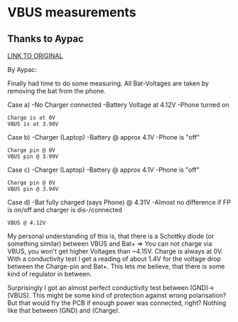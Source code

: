 # VBUS measurements

## Thanks to Aypac

[LINK TO ORIGINAL](https://github.com/dirkvl/FairPhone/issues/2#issuecomment-179817946)

By Aypac:


Finally had time to do some measuring. All Bat-Voltages are taken by removing the bat from the phone.

Case a)
-No Charger connected
-Battery Voltage at 4.12V
-Phone turned on

    Charge is at 0V
    VBUS is at 3.90V

Case b)
-Charger (Laptop)
-Battery @ approx 4.1V
-Phone is "off"

    Charge pin @ 0V
    VBUS pin @ 3.99V

Case c)
-Charger (Laptop)
-Battery @ approx 4.1V
-Phone is "off"

    Charge pin @ 0V
    VBUS pin @ 3.94V

Case d)
-Bat fully charged (says Phone) @ 4.31V
-Almost no difference if FP is on/off and charger is dis-/connected

    VBUS @ 4.12V

My personal understanding of this is, that there is a Schottky diode (or something similar) between VBUS and Bat+ => You can not charge via VBUS, you won't get higher Voltages than ~4.15V.
Charge is always at 0V. With a conductivity test I get a reading of about 1.4V for the voltage drop between the Charge-pin and Bat+. This lets me believe, that there is some kind of regulator in between.

Surprisingly I got an almost perfect conductivity test between (GND)->(VBUS). This might be some kind of protection against wrong polarisation? But that would fry the PCB if enough power was connected, right? Nothing like that between (GND) and (Charge).